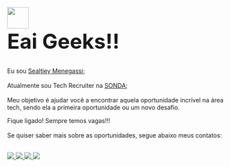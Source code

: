 <div style="display: inline_block;">
  <img src="https://github.githubassets.com/images/mona-whisper.gif" style="display: block;opacity: 1;width: 50px;">
    <strong style="font-size: xxx-large !important;" >Eai Geeks!!</strong>
</div>

<br>

Eu sou [Sealtiey Menegassi](https://www.linkedin.com/in/sealtieymenegassi//);
<br> <br> 
Atualmente sou Tech Recruiter na [SONDA](https://www.linkedin.com/company/sonda/mycompany/verification/);
<br><br>
Meu objetivo é ajudar você a encontrar aquela oportunidade incrível na área tech, sendo ela a primeira oportunidade ou um novo desafio.

Fique ligado! Sempre temos vagas!!!
<br>
<br>Se quiser saber mais sobre as oportunidades, segue abaixo meus contatos:
  
  <br>

<div> 

  
  <a href="https://discord.gg/Aa4ybmmw" target="_blank">
    <img src="https://img.shields.io/badge/Discord-7289DA?style=for-the-badge&logo=discord&logoColor=white" target="_blank">
  </a>
  
  <a href="sealtieytechrecruiter@gmail.com">
    <img src="https://img.shields.io/badge/-Gmail-%23333?style=for-the-badge&logo=gmail&logoColor=white" target="_blank">
  </a>
  
  <a href="https://www.linkedin.com/company/sonda/mycompany/verification//" target="_blank">
    <img src="https://img.shields.io/badge/-LinkedIn-%230077B5?style=for-the-badge&logo=linkedin&logoColor=white" target="_blank">
  </a> 
  
   <a href="https://wa.me/5543988381449" target="_blank">
   <img src="https://img.shields.io/badge/WhatsApp-25D366?style=for-the-badge&logo=whatsapp&logoColor=white" target="_blank">
  </a> 
 
</div>

